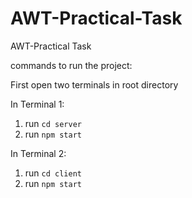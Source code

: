 # AWT-Practical-Task

AWT-Practical Task

commands to run the project:

First open two terminals in root directory

In Terminal 1:

1. run `cd server`
2. run `npm start`

In Terminal 2:

1. run `cd client`
2. run `npm start`
